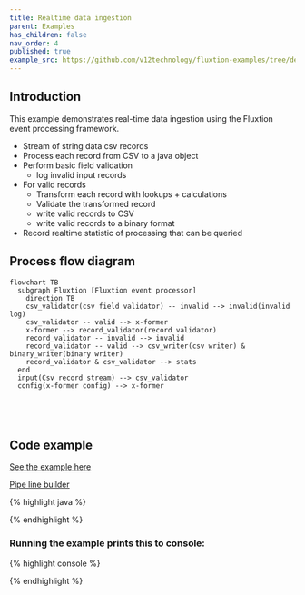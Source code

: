 ```yaml
---
title: Realtime data ingestion
parent: Examples
has_children: false
nav_order: 4
published: true
example_src: https://github.com/v12technology/fluxtion-examples/tree/develop/cookbook/src/main/java/com/fluxtion/example/cookbook
---
```


## Introduction

This example demonstrates real-time data ingestion using the Fluxtion event processing framework.

- Stream of string data csv records
- Process each record from CSV to a java object
- Perform basic field validation
  - log invalid input records
- For valid records
  - Transform each record with lookups + calculations
  - Validate the transformed record
  - write valid records to CSV
  - write valid records to a binary format
- Record realtime statistic of processing that can be queried

## Process flow diagram

```mermaid
flowchart TB
  subgraph Fluxtion [Fluxtion event processor]
    direction TB
    csv_validator(csv field validator) -- invalid --> invalid(invalid log)
    csv_validator -- valid --> x-former
    x-former --> record_validator(record validator)
    record_validator -- invalid --> invalid
    record_validator -- valid --> csv_writer(csv writer) & binary_writer(binary writer) 
    record_validator & csv_validator --> stats
  end
  input(Csv record stream) --> csv_validator 
  config(x-former config) --> x-former 


    


```

## Code example

[See the example here]({{page.example_src}}/dataingestion)


[Pipe line builder]({{page.example_src}}/dataingestion/DataIngestionPipelineBuilder.java)

{% highlight java %}

{% endhighlight %}

### Running the example prints this to console:

{% highlight console %}

{% endhighlight %}
